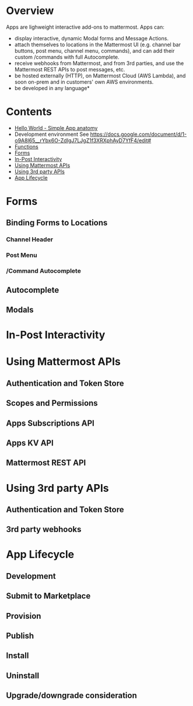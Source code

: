 # Overview

Apps are lighweight interactive add-ons to mattermost. Apps can:
- display interactive, dynamic Modal forms and Message Actions.
- attach themselves to locations in the Mattermost UI (e.g. channel bar buttons,
  post menu, channel menu, commands), and can add their custom /commands with
  full Autocomplete.
- receive webhooks from Mattermost, and from 3rd parties, and use the Mattermost
  REST APIs to post messages, etc. 
- be hosted externally (HTTP), on Mattermost Cloud (AWS Lambda), and soon
  on-prem and in customers' own AWS environments.
- be developed in any language*

# Contents
- [Hello World - Simple App anatomy](01-anatomy-hello.md)
- Development environment
  See https://docs.google.com/document/d/1-o9A8l65__rYbx6O-ZdIgJ7LJgZ1f3XRXphAyD7YfF4/edit#
- [Functions](02-functions.md)
- [Forms](03-forms.md)
- [In-Post Interactivity](04-in-post.md)
- [Using Mattermost APIs](05-mattermost-API.md)
- [Using 3rd party APIs](06-3rd-party-API.md)
- [App Lifecycle](07-app=lifecycle)

# Forms
## Binding Forms to Locations
### Channel Header
### Post Menu
### /Command Autocomplete
## Autocomplete
## Modals


# In-Post Interactivity

# Using Mattermost APIs
## Authentication and Token Store
## Scopes and Permissions
## Apps Subscriptions API
## Apps KV API
## Mattermost REST API

# Using 3rd party APIs
## Authentication and Token Store
## 3rd party webhooks

# App Lifecycle
## Development
## Submit to Marketplace
## Provision
## Publish
## Install
## Uninstall
## Upgrade/downgrade consideration